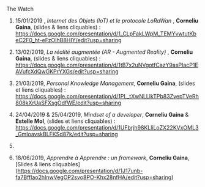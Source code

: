 The Watch 

1) 15/01/2019 , _Internet des Objets (IoT) et le protocole LoRaWan_ , __Corneliu Gaina__, (slides & liens cliquables) : https://docs.google.com/presentation/d/1_CLpFakLWpM_TEMYvwtutKbeC2F0_ht-eFzOIhB8HIY/edit?usp=sharing


2) 13/02/2019, _La réalité augmentée (AR - Augmented Reality)_ , __Corneliu Gaina__, (slides & liens cliquables) : https://docs.google.com/presentation/d/1tB7x2uNVgotfCazY9asPIacP1EAVufcXdQwGKPrYXGs/edit?usp=sharing

3) 21/03/2019, _Personal Knowledge Management_, __Corneliu Gaina__, (slides et liens cliquables) : 
https://docs.google.com/presentation/d/1PL_tXwNLLlkTPb83ZvepTVeRh808kXrUaSFXsgOdfWE/edit?usp=sharing

4) 24/04/2019 & 25/04/2019, _Mindset of a developer_, __Corneliu Gaina__ & __Estelle Mol__, (slides et liens cliquables) : 
https://docs.google.com/presentation/d/1UFbrjh98KLliLoZX22KVxOML3_GmIoavskBLFKSd87k/edit?usp=sharing

5) 

6) 18/06/2019, _Apprendre à Apprendre : un framework_, __Corneliu Gaina__, [Slides & liens cliquables] (https://docs.google.com/presentation/d/1J17unb-fa7Bfflao2hInwVegOP2svo8PO-Khx28nfHA/edit?usp=sharing)

